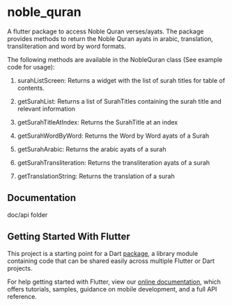# noble_quran

A flutter package to access Noble Quran verses/ayats. The package provides methods to return the Noble Quran
ayats in arabic, translation, transliteration and word by word formats.

The following methods are available in the NobleQuran class (See example code for usage):
 1) surahListScreen:
 Returns a widget with the list of surah titles for table of contents.

 2) getSurahList:
 Returns a list of SurahTitles containing the surah title and relevant information

 3) getSurahTitleAtIndex:
 Returns the SurahTitle at an index

 4) getSurahWordByWord:
 Returns the Word by Word ayats of a Surah

 5) getSurahArabic:
 Returns the arabic ayats of a surah

 6) getSurahTransliteration:
 Returns the transliteration ayats of a surah

 7) getTranslationString:
 Returns the translation of a surah

## Documentation

doc/api folder

## Getting Started With Flutter

This project is a starting point for a Dart [package](https://flutter.dev/developing-packages/),
a library module containing code that can be shared easily across
multiple Flutter or Dart projects.

For help getting started with Flutter, view our
[online documentation](https://flutter.dev/docs), which offers tutorials,
samples, guidance on mobile development, and a full API reference.
